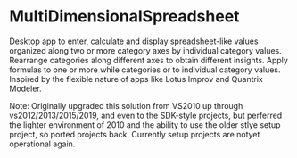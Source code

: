 # MultiDimensionalSpreadsheet
Desktop app to enter, calculate and display spreadsheet-like values organized along two or more category axes by individual category values. Rearrange categories along different axes to obtain different insights. Apply formulas to one or more while categories or to individual category values. 
Inspired by the flexible nature of apps like Lotus Improv and Quantrix Modeler.

Note: Originally upgraded this solution from VS2010 up through vs2012/2013/2015/2019, and even to the SDK-style projects, but perferred the lighter environment of 2010 and the ability to use the older stlye setup project, so ported projects back. Currently setup projects are notyet  operational again.

